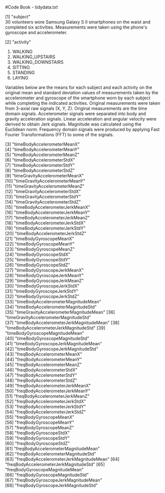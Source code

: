 #Code Book - tidydata.txt

 [1] "subject"                               
	30 volunteers wore Samsung Galaxy S II smartphones on the waist and completed six activities. Measurements were taken using the phone's gyroscope and accelerometer.
 
 [2] "activity"                              
1. WALKING
2. WALKING_UPSTAIRS
3. WALKING_DOWNSTAIRS
4. SITTING
5. STANDING
6. LAYING

Variables below are the means for each subject and each activity on the original mean and standard deviation values of measurements taken by the accelerometer and gyroscope of the smartphone worn by each subject while completing the indicated activities. Original measurements were taken from 3-axial raw signals (X, Y, Z).  Original measurements are the time domain signals.  Accelerometer signals were separated into body and gravity acceleration signals.  Linear acceleration and angular velocity were derived to obtain Jerk signals.  Magnitude was calculated using the Euclidean norm. Frequency domain signals were produced by applying Fast Fourier Transformations (FFT) to some of the signals.

 [3] "timeBodyAccelerometerMeanX"            
 [4] "timeBodyAccelerometerMeanY"            
 [5] "timeBodyAccelerometerMeanZ"            
 [6] "timeBodyAccelerometerStdX"             
 [7] "timeBodyAccelerometerStdY"             
 [8] "timeBodyAccelerometerStdZ"             
 [9] "timeGravityAccelerometerMeanX"         
[10] "timeGravityAccelerometerMeanY"         
[11] "timeGravityAccelerometerMeanZ"         
[12] "timeGravityAccelerometerStdX"          
[13] "timeGravityAccelerometerStdY"          
[14] "timeGravityAccelerometerStdZ"          
[15] "timeBodyAccelerometerJerkMeanX"        
[16] "timeBodyAccelerometerJerkMeanY"        
[17] "timeBodyAccelerometerJerkMeanZ"        
[18] "timeBodyAccelerometerJerkStdX"         
[19] "timeBodyAccelerometerJerkStdY"         
[20] "timeBodyAccelerometerJerkStdZ"         
[21] "timeBodyGyroscopeMeanX"                
[22] "timeBodyGyroscopeMeanY"                
[23] "timeBodyGyroscopeMeanZ"                
[24] "timeBodyGyroscopeStdX"                 
[25] "timeBodyGyroscopeStdY"                 
[26] "timeBodyGyroscopeStdZ"                 
[27] "timeBodyGyroscopeJerkMeanX"            
[28] "timeBodyGyroscopeJerkMeanY"            
[29] "timeBodyGyroscopeJerkMeanZ"            
[30] "timeBodyGyroscopeJerkStdX"             
[31] "timeBodyGyroscopeJerkStdY"             
[32] "timeBodyGyroscopeJerkStdZ"             
[33] "timeBodyAccelerometerMagnitudeMean"    
[34] "timeBodyAccelerometerMagnitudeStd"     
[35] "timeGravityAccelerometerMagnitudeMean" 
[36] "timeGravityAccelerometerMagnitudeStd"  
[37] "timeBodyAccelerometerJerkMagnitudeMean"
[38] "timeBodyAccelerometerJerkMagnitudeStd" 
[39] "timeBodyGyroscopeMagnitudeMean"        
[40] "timeBodyGyroscopeMagnitudeStd"         
[41] "timeBodyGyroscopeJerkMagnitudeMean"    
[42] "timeBodyGyroscopeJerkMagnitudeStd"     
[43] "freqBodyAccelerometerMeanX"            
[44] "freqBodyAccelerometerMeanY"            
[45] "freqBodyAccelerometerMeanZ"            
[46] "freqBodyAccelerometerStdX"             
[47] "freqBodyAccelerometerStdY"             
[48] "freqBodyAccelerometerStdZ"             
[49] "freqBodyAccelerometerJerkMeanX"        
[50] "freqBodyAccelerometerJerkMeanY"        
[51] "freqBodyAccelerometerJerkMeanZ"        
[52] "freqBodyAccelerometerJerkStdX"         
[53] "freqBodyAccelerometerJerkStdY"         
[54] "freqBodyAccelerometerJerkStdZ"         
[55] "freqBodyGyroscopeMeanX"                
[56] "freqBodyGyroscopeMeanY"                
[57] "freqBodyGyroscopeMeanZ"                
[58] "freqBodyGyroscopeStdX"                 
[59] "freqBodyGyroscopeStdY"                 
[60] "freqBodyGyroscopeStdZ"                 
[61] "freqBodyAccelerometerMagnitudeMean"    
[62] "freqBodyAccelerometerMagnitudeStd"     
[63] "freqBodyAccelerometerJerkMagnitudeMean"
[64] "freqBodyAccelerometerJerkMagnitudeStd" 
[65] "freqBodyGyroscopeMagnitudeMean"        
[66] "freqBodyGyroscopeMagnitudeStd"         
[67] "freqBodyGyroscopeJerkMagnitudeMean"    
[68] "freqBodyGyroscopeJerkMagnitudeStd" 


